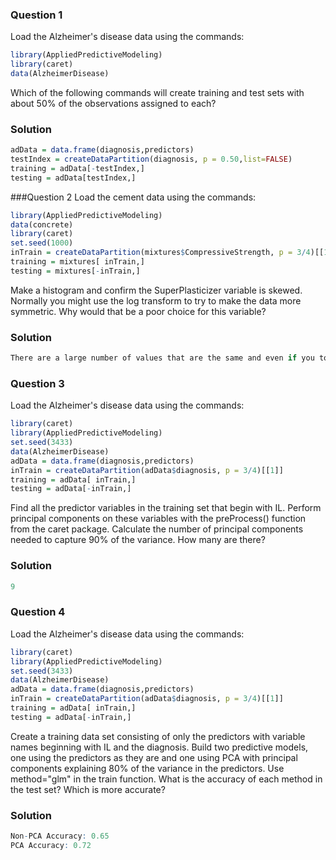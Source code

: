 ### Question 1 
Load the Alzheimer's disease data using the commands:
```R
library(AppliedPredictiveModeling)
library(caret)
data(AlzheimerDisease)
```

Which of the following commands will create training and test sets with about 50% of the observations assigned to each?
### Solution 
```R
adData = data.frame(diagnosis,predictors)
testIndex = createDataPartition(diagnosis, p = 0.50,list=FALSE)
training = adData[-testIndex,]
testing = adData[testIndex,]
```

###Question 2
Load the cement data using the commands:
```R
library(AppliedPredictiveModeling)
data(concrete)
library(caret)
set.seed(1000)
inTrain = createDataPartition(mixtures$CompressiveStrength, p = 3/4)[[1]]
training = mixtures[ inTrain,]
testing = mixtures[-inTrain,]
```

Make a histogram and confirm the SuperPlasticizer variable is skewed. Normally you might use the log transform to try to make the data more symmetric. Why would that be a poor choice for this variable?

### Solution

```R
There are a large number of values that are the same and even if you took the log(SuperPlasticizer + 1) they would still all be identical so the distribution would not be symmetric.
```

### Question 3
Load the Alzheimer's disease data using the commands:
```R
library(caret)
library(AppliedPredictiveModeling)
set.seed(3433)
data(AlzheimerDisease)
adData = data.frame(diagnosis,predictors)
inTrain = createDataPartition(adData$diagnosis, p = 3/4)[[1]]
training = adData[ inTrain,]
testing = adData[-inTrain,]
```

Find all the predictor variables in the training set that begin with IL. Perform principal components on these variables with the preProcess() function from the caret package. Calculate the number of principal components needed to capture 90% of the variance. How many are there?

### Solution 
```R
9
```

### Question 4
Load the Alzheimer's disease data using the commands:
```R
library(caret)
library(AppliedPredictiveModeling)
set.seed(3433)
data(AlzheimerDisease)
adData = data.frame(diagnosis,predictors)
inTrain = createDataPartition(adData$diagnosis, p = 3/4)[[1]]
training = adData[ inTrain,]
testing = adData[-inTrain,]

```

Create a training data set consisting of only the predictors with variable names beginning with IL and the diagnosis. Build two predictive models, one using the predictors as they are and one using PCA with principal components explaining 80% of the variance in the predictors. Use method="glm" in the train function. What is the accuracy of each method in the test set? Which is more accurate?


### Solution
```R
Non-PCA Accuracy: 0.65 
PCA Accuracy: 0.72
```

